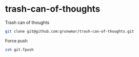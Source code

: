 # trash-can-of-thoughts
Trash can of thoughts

```sh
git clone git@github.com:grunwmar/trash-can-of-thoughts.git
```

Force push
```sh
zsh git.fpush
```
